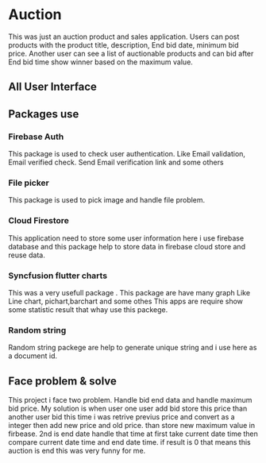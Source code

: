 # Auction
This was just an auction product and sales application. Users can post products with the product title, description, End bid date, minimum bid price. Another user can see a list of auctionable products and can bid after End bid time show winner based on the maximum value.

## All User Interface

## Packages use
### Firebase Auth
This package is used to check user authentication. Like Email validation, Email verified check. Send Email verification link and some others
### File picker
This package is used to pick image and handle file problem.
### Cloud Firestore
This application need to store some user information here i use firebase database and this package help to store data in firebase cloud store and reuse data.
### Syncfusion flutter charts
This was a very usefull package . This package are have many graph Like Line chart, pichart,barchart and some othes
This apps are require show some statistic result that whay use this packege.
### Random string
Random string packege are help to generate unique string and i use here as a document id.

## Face problem & solve
This project i face two problem. Handle bid end data and handle maximum bid price. My solution is when user one user add bid store this price than another user bid this time i was retrive previus price and convert as a integer then add new price and old price. than store new maximum value in firbease.
2nd is end date handle that time at first take current date time then compare current date time and end date time. if result is 0 that means this auction is end this was very funny for me.

